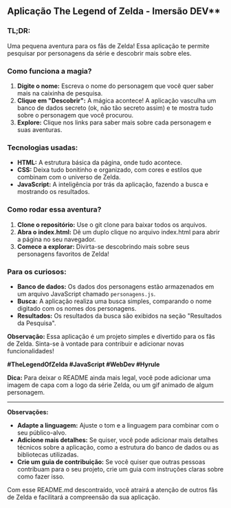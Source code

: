 ## Aplicação The Legend of Zelda - Imersão DEV**

### **TL;DR:**

Uma pequena aventura para os fãs de Zelda! Essa aplicação te permite pesquisar por personagens da série e descobrir mais sobre eles. 

### **Como funciona a magia?**

1. **Digite o nome:** Escreva o nome do personagem que você quer saber mais na caixinha de pesquisa.
2. **Clique em "Descobrir":** A mágica acontece! A aplicação vasculha um banco de dados secreto (ok, não tão secreto assim) e te mostra tudo sobre o personagem que você procurou.
3. **Explore:** Clique nos links para saber mais sobre cada personagem e suas aventuras.

### **Tecnologias usadas:**

* **HTML:** A estrutura básica da página, onde tudo acontece.
* **CSS:** Deixa tudo bonitinho e organizado, com cores e estilos que combinam com o universo de Zelda.
* **JavaScript:** A inteligência por trás da aplicação, fazendo a busca e mostrando os resultados.

### **Como rodar essa aventura?**

1. **Clone o repositório:** Use o git clone para baixar todos os arquivos.
2. **Abra o index.html:** Dê um duplo clique no arquivo index.html para abrir a página no seu navegador.
3. **Comece a explorar:** Divirta-se descobrindo mais sobre seus personagens favoritos de Zelda!

### **Para os curiosos:**

* **Banco de dados:** Os dados dos personagens estão armazenados em um arquivo JavaScript chamado `personagens.js`.
* **Busca:** A aplicação realiza uma busca simples, comparando o nome digitado com os nomes dos personagens.
* **Resultados:** Os resultados da busca são exibidos na seção "Resultados da Pesquisa".

**Observação:** Essa aplicação é um projeto simples e divertido para os fãs de Zelda. Sinta-se à vontade para contribuir e adicionar novas funcionalidades!

**#TheLegendOfZelda #JavaScript #WebDev #Hyrule**

**Dica:** Para deixar o README ainda mais legal, você pode adicionar uma imagem de capa com a logo da série Zelda, ou um gif animado de algum personagem.

****

**Observações:**

* **Adapte a linguagem:** Ajuste o tom e a linguagem para combinar com o seu público-alvo.
* **Adicione mais detalhes:** Se quiser, você pode adicionar mais detalhes técnicos sobre a aplicação, como a estrutura do banco de dados ou as bibliotecas utilizadas.
* **Crie um guia de contribuição:** Se você quiser que outras pessoas contribuam para o seu projeto, crie um guia com instruções claras sobre como fazer isso.

Com esse README.md descontraído, você atrairá a atenção de outros fãs de Zelda e facilitará a compreensão da sua aplicação.
